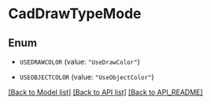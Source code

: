 
# CadDrawTypeMode

## Enum


* `USEDRAWCOLOR` (value: `"UseDrawColor"`)

* `USEOBJECTCOLOR` (value: `"UseObjectColor"`)



[[Back to Model list]](API_README.md#documentation-for-models) [[Back to API list]](API_README.md#documentation-for-api-endpoints) [[Back to API_README]](API_README.md)

